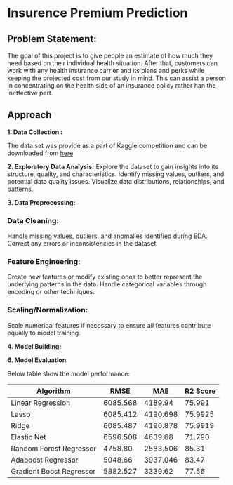 # Insurence Premium Prediction

## Problem Statement:
The goal of this project is to give people an estimate of how much they need based on
their individual health situation. After that, customers can work with any health 
insurance carrier and its plans and perks while keeping the projected cost from our 
study in mind. This can assist a person in concentrating on the health side of an 
insurance policy rather han the ineffective part.

## Approach
**1. Data Collection :**

The data set was provide as a part of Kaggle competition and can be downloaded from [here](https://www.kaggle.com/competitions/playground-series-s3e8/data?select=train.csv)

**2. Exploratory Data Analysis:** 
Explore the dataset to gain insights into its structure, quality, and characteristics.
Identify missing values, outliers, and potential data quality issues.
Visualize data distributions, relationships, and patterns.

**3. Data Preprocessing:**
### Data Cleaning:
Handle missing values, outliers, and anomalies identified during EDA.
Correct any errors or inconsistencies in the dataset.

### Feature Engineering:
Create new features or modify existing ones to better represent the underlying patterns in the data.
Handle categorical variables through encoding or other techniques.

### Scaling/Normalization:
Scale numerical features if necessary to ensure all features contribute equally to model training.

**4. Model Building:**

**6. Model Evaluation**:


Below table show the model performance:

| **Algorithm** | **RMSE** | **MAE** | **R2 Score** |
|-----|-----|-----|-----|
| Linear Regression | 6085.568 | 4189.94 | 75.991 |
| Lasso | 6085.412 | 4190.698 | 75.9925 |
| Ridge | 6085.487 | 4190.878 | 75.9919 |
| Elastic Net | 6596.508 | 4639.68 | 71.790 |
| Random Forest Regressor | 4758.80 | 2583.506 | 85.31 |
| Adaboost Regressor | 5048.66 | 3937.046 | 83.47 |
| Gradient Boost Regressor | 5882.527 | 3339.62 | 77.56 |
